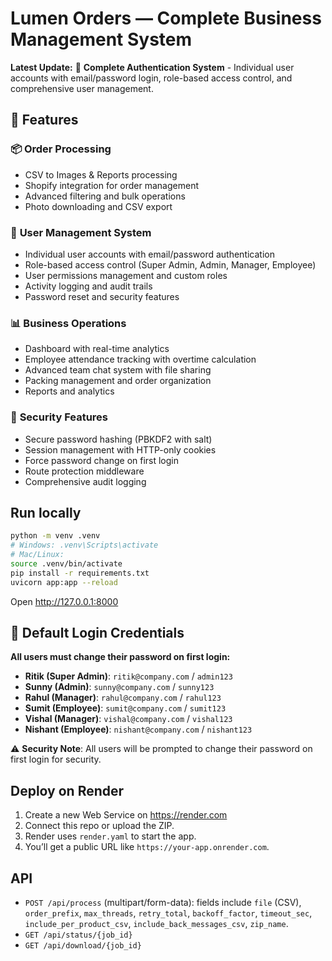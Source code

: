 # Lumen Orders — Complete Business Management System

**Latest Update:** 🔐 **Complete Authentication System** - Individual user accounts with email/password login, role-based access control, and comprehensive user management.

## 🚀 Features

### 📦 **Order Processing**
- CSV to Images & Reports processing
- Shopify integration for order management
- Advanced filtering and bulk operations
- Photo downloading and CSV export

### 👥 **User Management System**
- Individual user accounts with email/password authentication
- Role-based access control (Super Admin, Admin, Manager, Employee)
- User permissions management and custom roles
- Activity logging and audit trails
- Password reset and security features

### 📊 **Business Operations**
- Dashboard with real-time analytics
- Employee attendance tracking with overtime calculation
- Advanced team chat system with file sharing
- Packing management and order organization
- Reports and analytics

### 🔐 **Security Features**
- Secure password hashing (PBKDF2 with salt)
- Session management with HTTP-only cookies
- Force password change on first login
- Route protection middleware
- Comprehensive audit logging

## Run locally

```bash
python -m venv .venv
# Windows: .venv\Scripts\activate
# Mac/Linux:
source .venv/bin/activate
pip install -r requirements.txt
uvicorn app:app --reload
```
Open http://127.0.0.1:8000

## 🔑 Default Login Credentials

**All users must change their password on first login:**

- **Ritik (Super Admin)**: `ritik@company.com` / `admin123`
- **Sunny (Admin)**: `sunny@company.com` / `sunny123`
- **Rahul (Manager)**: `rahul@company.com` / `rahul123`
- **Sumit (Employee)**: `sumit@company.com` / `sumit123`
- **Vishal (Manager)**: `vishal@company.com` / `vishal123`
- **Nishant (Employee)**: `nishant@company.com` / `nishant123`

⚠️ **Security Note**: All users will be prompted to change their password on first login for security.

## Deploy on Render
1. Create a new Web Service on https://render.com
2. Connect this repo or upload the ZIP.
3. Render uses `render.yaml` to start the app.
4. You’ll get a public URL like `https://your-app.onrender.com`.

## API
- `POST /api/process` (multipart/form-data): fields include `file` (CSV), `order_prefix`, `max_threads`, `retry_total`, `backoff_factor`, `timeout_sec`, `include_per_product_csv`, `include_back_messages_csv`, `zip_name`.
- `GET /api/status/{job_id}`
- `GET /api/download/{job_id}`
